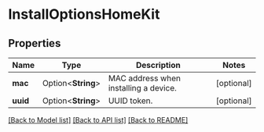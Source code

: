 # InstallOptionsHomeKit

## Properties

Name | Type | Description | Notes
------------ | ------------- | ------------- | -------------
**mac** | Option<**String**> | MAC address when installing a device. | [optional]
**uuid** | Option<**String**> | UUID token. | [optional]

[[Back to Model list]](../README.md#documentation-for-models) [[Back to API list]](../README.md#documentation-for-api-endpoints) [[Back to README]](../README.md)



